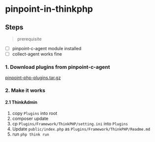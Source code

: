 # pinpoint-in-thinkphp

## Steps

> prerequisite 

- [ ] pinpoint-c-agent module installed
- [ ] collect-agent works fine

### 1. Download plugins from pinpoint-c-agent

[ pinpoint-php-plugins.tar.gz ](https://github.com/pinpoint-apm/pinpoint-c-agent/releases/download/V2020.12.17/pinpoint-php-plugins-v0.0.1.tar.gz)

### 2. Make it works

#### 2.1 ThinkAdmin

1. copy `Plugins` into root
2. composer update
3. cp `Plugins/Framework/ThinkPHP/setting.ini` into `Plugins`
4. Update `public/index.php` as `Plugins/Framework/ThinkPHP/Readme.md`
5. run `php think run`

